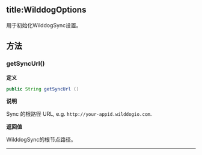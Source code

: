 title:WilddogOptions
----
用于初始化WilddogSync设置。

## 方法

### getSyncUrl()
**定义**

```java
public String getSyncUrl ()
```

**说明**

Sync 的根路径 URL, e.g. `http://your-appid.wilddogio.com`.

**返回值**

WilddogSync的根节点路径。
</br>

--- 
